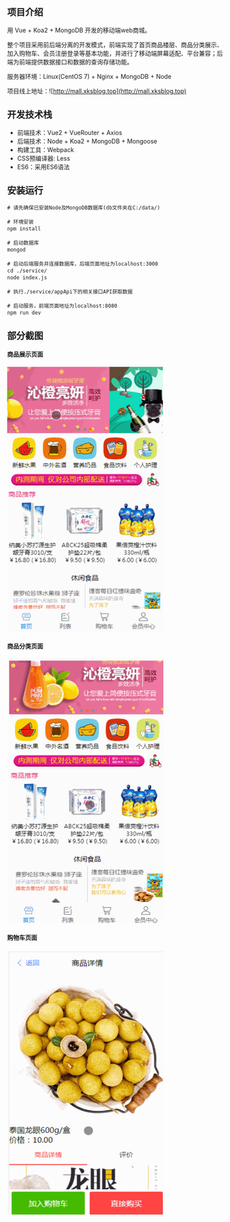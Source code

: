 ## 项目介绍

用 Vue + Koa2 + MongoDB 开发的移动端web商城。

整个项目采用前后端分离的开发模式，前端实现了首页商品楼层、商品分类展示、加入购物车、会员注册登录等基本功能，并进行了移动端屏幕适配、平台兼容；后端为前端提供数据接口和数据的查询存储功能。

服务器环境：Linux(CentOS 7) + Nginx + MongoDB + Node

项目线上地址：![http://mall.xksblog.top](http://mall.xksblog.top)

## 开发技术栈

* 前端技术：Vue2 + VueRouter + Axios
* 后端技术：Node + Koa2 + MongoDB + Mongoose
* 构建工具：Webpack
* CSS预编译器: Less
* ES6：采用ES6语法

## 安装运行

```shell
# 请先确保已安装Node及MongoDB数据库(db文件夹在C:/data/)

# 环境安装
npm install

# 启动数据库
mongod

# 启动后端服务并连接数据库，后端页面地址为localhost:3000
cd ./service/
node index.js

# 执行./service/appApi下的相关接口API获取数据

# 启动服务，前端页面地址为localhost:8080
npm run dev
```

## 部分截图

#### 商品展示页面

<img src="https://github.com/stay1100/MallDemo/blob/master/screenshots/home.gif" width="365" height="619"/>


#### 商品分类页面

<img src="https://github.com/stay1100/MallDemo/blob/master/screenshots/list.gif" width="365" height="619"/>


#### 购物车页面

<img src="https://github.com/stay1100/MallDemo/blob/master/screenshots/buy.gif" width="365" height="619"/>